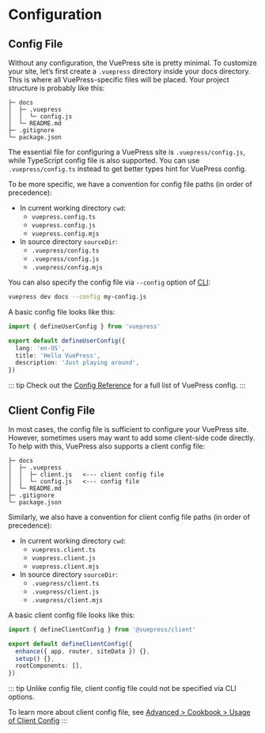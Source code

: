 # Configuration

## Config File

Without any configuration, the VuePress site is pretty minimal. To customize your site, let’s first create a `.vuepress` directory inside your docs directory. This is where all VuePress-specific files will be placed. Your project structure is probably like this:

```
├─ docs
│  ├─ .vuepress
│  │  └─ config.js
│  └─ README.md
├─ .gitignore
└─ package.json
```

The essential file for configuring a VuePress site is `.vuepress/config.js`, while TypeScript config file is also supported. You can use `.vuepress/config.ts` instead to get better types hint for VuePress config.

To be more specific, we have a convention for config file paths (in order of precedence):

- In current working directory `cwd`:
  - `vuepress.config.ts`
  - `vuepress.config.js`
  - `vuepress.config.mjs`
- In source directory `sourceDir`:
  - `.vuepress/config.ts`
  - `.vuepress/config.js`
  - `.vuepress/config.mjs`

You can also specify the config file via `--config` option of [CLI](./cli.md):

```sh
vuepress dev docs --config my-config.js
```

A basic config file looks like this:

```ts
import { defineUserConfig } from 'vuepress'

export default defineUserConfig({
  lang: 'en-US',
  title: 'Hello VuePress',
  description: 'Just playing around',
})
```

::: tip
Check out the [Config Reference](../reference/config.md) for a full list of VuePress config.
:::

## Client Config File

In most cases, the config file is sufficient to configure your VuePress site. However, sometimes users may want to add some client-side code directly. To help with this, VuePress also supports a client config file:

```
├─ docs
│  ├─ .vuepress
│  │  ├─ client.js   <--- client config file
│  │  └─ config.js   <--- config file
│  └─ README.md
├─ .gitignore
└─ package.json
```

Similarly, we also have a convention for client config file paths (in order of precedence):

- In current working directory `cwd`:
  - `vuepress.client.ts`
  - `vuepress.client.js`
  - `vuepress.client.mjs`
- In source directory `sourceDir`:
  - `.vuepress/client.ts`
  - `.vuepress/client.js`
  - `.vuepress/client.mjs`

A basic client config file looks like this:

```ts
import { defineClientConfig } from '@vuepress/client'

export default defineClientConfig({
  enhance({ app, router, siteData }) {},
  setup() {},
  rootComponents: [],
})
```

::: tip
Unlike config file, client config file could not be specified via CLI options.

To learn more about client config file, see [Advanced > Cookbook > Usage of Client Config](../advanced/cookbook/usage-of-client-config.md)
:::
